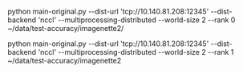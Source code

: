 python main-original.py --dist-url 'tcp://10.140.81.208:12345' --dist-backend 'nccl' --multiprocessing-distributed --world-size 2 --rank 0 ~/data/test-accuracy/imagenette2/

python main-original.py --dist-url 'tcp://10.140.81.208:12345' --dist-backend 'nccl' --multiprocessing-distributed --world-size 2 --rank 1 ~/data/test-accuracy/imagenette2


